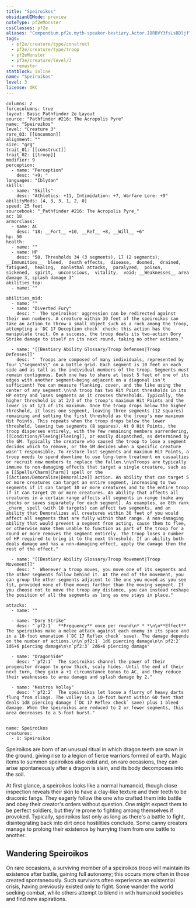 ```yaml
---
title: "Speiroikos"
obsidianUIMode: preview
noteType: pf2eMonster
cssClasses: pf2e
aliases: "Compendium.pf2e.myth-speaker-bestiary.Actor.I8RBVY3fsLsBDljf" 
tags:
  - pf2e/creature/type/construct
  - pf2e/creature/type/troop
  - pf2eMonster
  - pf2e/creature/level/3
  - remaster
statblock: inline
name: "Speiroikos"
level: 3
license: ORC
---
```


```statblock
columns: 2
forcecolumns: true
layout: Basic Pathfinder 2e Layout
source: "Pathfinder #216: The Acropolis Pyre"
name: "Speiroikos"
level: "Creature 3"
rare_03: [[Uncommon]]
alignment: ""
size: "grg"
trait_01: [[construct]]
trait_02: [[troop]]
modifier: 9
perception:
  - name: "Perception"
    desc: "+9; "
languages: "Iblydan"
skills:
  - name: "Skills"
    desc: "Athletics: +11, Intimidation: +7, Warfare Lore: +9"
abilityMods: [4, 3, 3, 1, 2, 0]
speed: 25 feet
sourcebook: "_Pathfinder #216: The Acropolis Pyre_"
ac: 18
armorclass:
  - name: AC
    desc: "18; __Fort__ +10, __Ref__ +8, __Will__ +6"
hp: 50
health:
  - name: ""
  - name: HP
    desc: "50, Thresholds 34 (3 segments), 17 (2 segments); __Immunities__  bleed,  death effects,  disease,  doomed,  drained,  fatigued,  healing,  nonlethal attacks,  paralyzed,  poison,  sickened,  spirit,  unconscious,  vitality,  void; __Weaknesses__ area damage 3, splash damage 3"
abilities_top:
  - name: ""

abilities_mid:
  - name: ""
  - name: "Diverted Fury"
    desc: "  The speiroikos' aggression can be redirected against their own numbers. A creature within 30 feet of the speiroikos can take an action to throw a small object such as a rock among the troop, attempting a `DC 17 Deception check` check; this action has the manipulate trait. On a success, the troop deals its two-action Dory Strike damage to itself on its next round, taking no other actions."

  - name: "[[Bestiary Ability Glossary/Troop Defenses|Troop Defenses]]"
    desc: "  Troops are composed of many individuals, represented by four \"segments\" on a battle grid. Each segment is 10 feet on each side and as tall as the individual members of the troop. Segments must remain contiguous. Each one has to share at least 5 feet of one of its edges with another segment—being adjacent on a diagonal isn't sufficient! You can measure flanking, cover, and the like using the center of any segment.\n\nA troop has two Hit Point thresholds in its HP entry and loses segments as it crosses thresholds. Typically, the higher threshold is at 2/3 of the troop's maximum Hit Points and the lower is at 1/3 of its maximum. Once the troop drops below the higher threshold, it loses one segment, leaving three segments (12 squares) remaining and setting the first threshold as the troop's new maximum Hit Points. This repeats when the troop drops below the lower threshold, leaving two segments (8 squares). At 0 Hit Points, the troop disperses entirely, with the few remaining members surrendering, [[Conditions/Fleeing|Fleeing]], or easily dispatched, as determined by the GM. Typically the creature who caused the troop to lose a segment decides which to remove, or the GM decides when a specific creature wasn't responsible. To restore lost segments and maximum Hit Points, a troop needs to spend downtime to use long-term treatment on casualties or recruit new members to replace the fallen.\n\nTroops are typically immune to non-damaging effects that target a single creature, such as a [[Spells/Charm|Charm]] spell or the [[Actions/Demoralize|Demoralize]] action. An ability that can target 5 or more creatures can target an entire segment, increasing to two segments if it can target 10 or more creatures and to the entire troop if it can target 20 or more creatures. An ability that affects all creatures in a certain range affects all segments in range (make any checks or saves separately for each segment). As examples, an 8th rank _charm_ spell (with 10 targets) can affect two segments, and an ability that Demoralizes all creatures within 30 feet of you would affect all segments that are fully within that range. A non-damaging ability that would prevent a segment from acting, cause them to flee, or otherwise make them unable to function as part of the troop for a round or more removes the segment entirely. The troop loses a number of HP required to bring it to the next threshold. If an ability both deals damage and has a non-damaging effect, apply the damage then the rest of the effect."

  - name: "[[Bestiary Ability Glossary/Troop Movement|Troop Movement]]"
    desc: "  Whenever a troop moves, you move one of its segments and the other segments follow behind it. At the end of the movement, you can group the other segments adjacent to the one you moved as you see fit, provided none of them moves farther than the moving segment. If you choose not to move the troop any distance, you can instead reshape the position of all the segments as long as one stays in place."

attacks:
  - name: ""

  - name: "Dory Strike"
    desc: "`pf2:1`  **Frequency** once per round\n* * *\n\n**Effect** The speiroikos make a melee attack against each enemy in its space and in a 10-foot emanation (`DC 17 Reflex check` save). The damage depends on the number of actions.\n\n`pf2:1` 1d6 piercing damage\n\n`pf2:2` 1d6+6 piercing damage\n\n`pf2:3` 2d6+6 piercing damage"

  - name: "Dragonhide"
    desc: "`pf2:1`  The speiroikos channel the power of their progenitor dragon to grow thick, scaly hides. Until the end of their next turn, they gain a +1 circumstance bonus to AC, and they reduce their weaknesses to area damage and splash damage by 2."

  - name: "Kestros Volley"
    desc: "`pf2:2`  The speiroikos let loose a flurry of heavy darts flung from slings. The volley is a 10-foot burst within 60 feet that deals 1d8 piercing damage (`DC 17 Reflex check` save) plus 1 bleed damage. When the speiroikos are reduced to 2 or fewer segments, this area decreases to a 5-foot burst."
 
```

```encounter-table
name: Speiroikos
creatures:
  - 1: Speiroikos
```



Speiroikos are born of an unusual ritual in which dragon teeth are sown in the ground, giving rise to a legion of fierce warriors formed of earth. Magic items to summon speiroikos also exist and, on rare occasions, they can arise spontaneously after a dragon is slain, and its body decomposes into the soil.

At first glance, a speiroikos looks like a normal humanoid, though close inspection reveals their skin to have a clay-like texture and their teeth to be draconic fangs. They eagerly follow the one who crafted them into battle and obey their creator's orders without question. One might expect them to be perfect soldiers, but they're prone to fighting among themselves if provoked. Typically, speiroikos last only as long as there's a battle to fight, disintegrating back into dirt once hostilities conclude. Some canny creators manage to prolong their existence by hurrying them from one battle to another.

## Wandering Speiroikos

On rare occasions, a surviving member of a speiroikos troop will maintain its existence after battle, gaining full autonomy; this occurs more often in those created spontaneously. Such survivors often experience an existential crisis, having previously existed only to fight. Some wander the world seeking combat, while others attempt to blend in with humanoid societies and find new aspirations.
